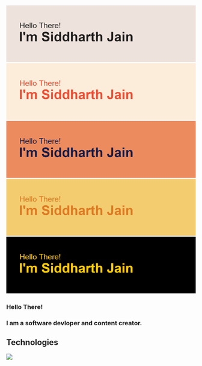 ![](1.png)
![](2.png)
![](3.png)
![](4.png)
![](5.png)
<p align='center'>
<h3>Hello There!<h3>
 <h3>I am a software devloper and content creator.<h3>
</p>

## Technologies
![](https://img.shields.io/badge/Code-Python-informational?style=flat&logo=python&logoColor=white&color=2bbc8a)
